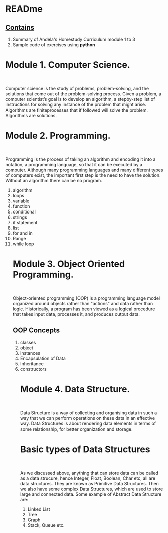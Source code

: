 <h1>READme</h1>

<u><h2>**Contains**</h2></u> 

1. Summary of Andela's Homestudy Curriculum module 1 to 3
2. Sample code of exercises using **python**


# Module 1. **Computer Science.**

<br>
	
  Computer science is the study of problems, problem-solving, and the solutions that come out of the problem-solving process. Given a problem, a computer scientist’s goal is to develop an algorithm, a stepby-step list of instructions for solving any instance of the problem that might arise. Algorithms are finiteprocesses that if followed will solve the problem. Algorithms are solutions.

# Module 2. **Programming.**

<br>

Programming is the process of taking an algorithm and encoding it into a notation, a programming language, so that it can be executed by a computer. Although many programming languages and many different types of computers exist, the important first step is the need to have the solution. Without an algorithm there can be no program.
  
<ol>
<li>algorithm</li>
<li>loops</li>
<li>variable</li>
<li>function</li>
<li>conditional</li>
<li>strings</li>
<li>if statement</li>
<li>list</li>
<li>for and in
<li>Range</li>
<li>while loop</li>
	
# Module 3. **Object Oriented Programming.**

<br>
  
Object-oriented programming (OOP) is a programming language model organized around objects rather than "actions" and data rather than logic. Historically, a program has been viewed as a logical procedure that takes input data, processes it, and produces output data.

## OOP Concepts
<ol>
<li>classes</li>
<li>object</li>
<li>instances</li>
<li>Encapsulation of Data</li>
<li>Inheritance</li>
<li>constructors</li>
	

# Module 4. **Data Structure.**

<br>

Data Structure is a way of collecting and organising data in such a way that we can perform operations on these data in an effective way. Data Structures is about rendering data elements in terms of some relationship, for better organization and storage.

# Basic types of Data Structures

<br>

As we discussed above, anything that can store data can be called as a data strucure, hence Integer, Float, Boolean, Char etc, all are data structures.
They are known as Primitive Data Structures.
Then we also have some complex Data Structures, which are used to store large and connected data. Some example of Abstract Data Structure are:

<ol>
<li>Linked List</li>
<li>Tree</li>
<li>Graph</li>
<li>Stack, Queue etc.</li>

